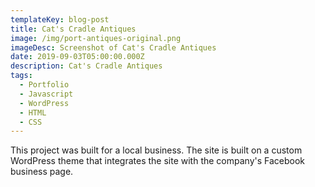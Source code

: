 ```yaml
---
templateKey: blog-post
title: Cat's Cradle Antiques
image: /img/port-antiques-original.png
imageDesc: Screenshot of Cat's Cradle Antiques
date: 2019-09-03T05:00:00.000Z
description: Cat's Cradle Antiques
tags:
  - Portfolio
  - Javascript
  - WordPress
  - HTML
  - CSS
---
```

This project was built for a local business. The site is built on a custom WordPress theme that integrates the site with the company's Facebook business page.
